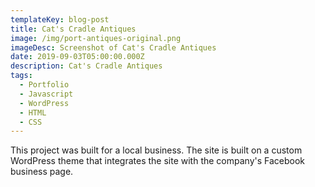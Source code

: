 ```yaml
---
templateKey: blog-post
title: Cat's Cradle Antiques
image: /img/port-antiques-original.png
imageDesc: Screenshot of Cat's Cradle Antiques
date: 2019-09-03T05:00:00.000Z
description: Cat's Cradle Antiques
tags:
  - Portfolio
  - Javascript
  - WordPress
  - HTML
  - CSS
---
```

This project was built for a local business. The site is built on a custom WordPress theme that integrates the site with the company's Facebook business page.
